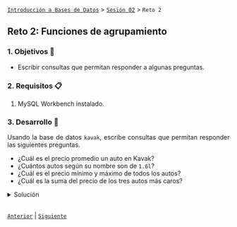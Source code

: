 [`Introducción a Bases de Datos`](../../Readme.md) > [`Sesión 02`](../Readme.md) > `Reto 2`
	
## Reto 2: Funciones de agrupamiento

<div style="text-align: justify;">

### 1. Objetivos :dart:

- Escribir consultas que permitan responder a algunas preguntas.

### 2. Requisitos :clipboard:

1. MySQL Workbench instalado.

### 3. Desarrollo :rocket:

Usando la base de datos `kavak`, escribe consultas que permitan responder las siguientes preguntas.

- ¿Cuál es el precio promedio un auto en Kavak?
- ¿Cuántos autos según su nombre son de `1.6l`?
- ¿Cuál es el precio mínimo y máximo de todos los autos?
- ¿Cuál es la suma del precio de los tres autos más caros?

<details><summary>Solución</summary>
<p>

- ¿Cuál es el precio promedio un auto en Kavak?

   ```sql
   SELECT AVG(price)
   FROM kavak.car;
   ```
   ![imagen](imagenes/s2wr21.png)

- ¿Cuántos autos según su nombre son de `1.6l`?

   ```sql
   SELECT COUNT(*)
   FROM kavak.car
   WHERE name LIKE '%1.6l%';
   ```
   ![imagen](imagenes/s2wr22.png)
   
- ¿Cuál es el precio mínimo y máximo de todos los autos?

   ```sql
   SELECT MIN(price), MAX(price)
   FROM kavak.car;
   ```
   ![imagen](imagenes/s2wr23.png)
   
- ¿Cuál es la suma del precio de los tres autos más caros?

   Primero obtenemos los ids de los autos
   
   ```sql
   SELECT id
   FROM kavak.car
   ORDER BY price DESC
   LIMIT 3;
   ```
   
   ![imagen](imagenes/s2wr24.png)
   
   Usamos esos ids y los sumamos.

   ```sql
   SELECT sum(price)
   FROM kavak.car
   WHERE id IN (4167, 413, 4474);
   ```
   ![imagen](imagenes/s2wr25.png)

</p>
</details>

<br/>

[`Anterior`](../Ejemplo-02/Readme.md) | [`Siguiente`](../Readme.md#agrupamientos)      

</div> 

